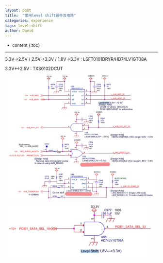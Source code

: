 ```yaml
---
layout: post
title:  "常用level shift器件及电路"
categories: experience
tags: level-shift
author: David
---
```


* content
{:toc}

---

3.3V->2.5V / 2.5V->3.3V / 1.8V->3.3V : LSFT0101DRYR/HD74LV1GT08A

3.3V<->2.5V : TXS0102DCUT

![level shift #1](https://github.com/titron/titron.github.io/raw/master/img/2023-11-13-levelshift_1.png)

![level shift #2](https://github.com/titron/titron.github.io/raw/master/img/2023-11-13-levelshift_2.png)
